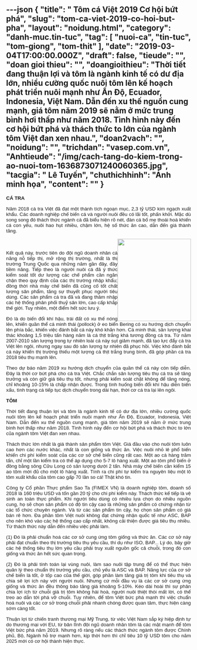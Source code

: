 ---json
{
    "title": " Tôm cá Việt 2019  Cơ hội bứt phá",
    "slug": "tom-ca-viet-2019-co-hoi-but-pha",
    "layout": "noidung.html",
    "category": "danh-muc.tin-tuc",
    "tag": [
        "nuoi-ca",
        "tin-tuc",
        "tom-giong",
        "tom-thit"
    ],
    "date": "2019-03-04T17:00:00.000Z",
    "draft": false,
    "tieude": "",
    "doan gioi thieu": "",
    "doangioithieu": "Thời tiết đang thuận lợi và tôm là ngành kinh tế có dư địa lớn, nhiều cường quốc nuôi tôm lên kế hoạch phát triển nuôi mạnh như Ấn Độ, Ecuador, Indonesia, Việt Nam. Dẫn đến xu thế nguồn cung mạnh, giá tôm năm 2019 sẽ nằm ở mức trung bình hơi thấp như năm 2018. Tình hình này đến cơ hội bứt phá và thách thức to lớn của ngành tôm Việt đan xen nhau.",
    "doan2vach": "",
    "noidung": "",
    "trichdan": "vasep.com.vn",
    "Anhtieude": "/img/cach-tang-do-kiem-trong-ao-nuoi-tom-1636873071240060365.jpg",
    "tacgia": " Lê Tuyến",
    "chuthichhinh": "Ảnh minh họa",
    "__content__": ""
}
---
<p style="margin-left:0in; margin-right:0in; text-align:justify"><span style="font-size:13px"><span style="color:#1b1b1b"><span style="font-family:Arial"><span style="background-color:#ffffff"><strong><span style="font-size:10pt">C&Aacute; TRA</span></strong></span></span></span></span></p>

<p style="margin-left:0in; margin-right:0in; text-align:justify"><span style="font-size:13px"><span style="color:#1b1b1b"><span style="font-family:Arial"><span style="background-color:#ffffff"><span style="font-size:10pt">Năm 2018 c&aacute; tra Việt đ&atilde; đạt một th&agrave;nh t&iacute;ch ngoạn mục, 2,3 tỷ USD kim ngạch xuất khẩu. C&aacute;c doanh nghiệp chế biến c&aacute; v&agrave; người nu&ocirc;i đều c&oacute; l&atilde;i tốt, phấn khởi. Mặc d&ugrave; song song đ&oacute; th&aacute;ch thức ng&agrave;nh c&aacute; đ&atilde; biểu hiện r&otilde; n&eacute;t, đ&agrave;n c&aacute; bố mẹ tho&aacute;i ho&aacute; khiến c&aacute; con yếu, nu&ocirc;i hao hụt nhiều, chậm lớn, hệ số thức ăn cao, dẫn đến gi&aacute; th&agrave;nh tăng.</span></span></span></span></span></p>

<p style="margin-left:0in; margin-right:0in; text-align:justify"><span style="font-size:13px"><span style="color:#1b1b1b"><span style="font-family:Arial"><span style="background-color:#ffffff"><img alt="" src="http://vasep.com.vn/Uploads/image/PublicFile/image/Thu/vf18/HT1/Chu%20Ho%20Quoc%20Luc.jpg" style="float:right; height:224px; width:200px" /></span></span></span></span></p>

<p style="margin-left:0in; margin-right:0in; text-align:justify">&nbsp;</p>

<p style="margin-left:0in; margin-right:0in; text-align:justify"><span style="font-size:13px"><span style="color:#1b1b1b"><span style="font-family:Arial"><span style="background-color:#ffffff"><span style="font-size:10pt">Kết quả n&agrave;y, trước ti&ecirc;n do đội ngũ doanh nh&acirc;n c&aacute; năng nỗ tiếp thị, mở rộng thị trường, nhất l&agrave; thị trường Trung Quốc qua những năm gần đ&acirc;y, đầy tiềm năng. Tiếp theo l&agrave; người nu&ocirc;i c&aacute; đ&atilde; &yacute; thức kiểm so&aacute;t tốt dư lượng c&aacute;c chế phẩm cần ngăn chận theo quy định của c&aacute;c thị trường nhập khẩu; đồng thời nh&agrave; m&aacute;y chế biến đ&atilde; cũng cố tốt chất lượng sản phẩm, tăng sự thuyết phục người ti&ecirc;u d&ugrave;ng. C&aacute;c sản phẩm c&aacute; tra đ&atilde; v&agrave; đang th&acirc;m nhập c&aacute;c hệ thống ph&acirc;n phối thuỷ sản lớn, cao cấp khắp thế giới. Tuy nhi&ecirc;n, một điểm hết sức lưu &yacute;.</span></span></span></span></span></p>

<p style="margin-left:0in; margin-right:0in; text-align:justify"><span style="font-size:13px"><span style="color:#1b1b1b"><span style="font-family:Arial"><span style="background-color:#ffffff"><span style="font-size:10pt">Đ&oacute; l&agrave; do biến đổi kh&iacute; hậu, tr&aacute;i đất c&oacute; xu thế n&oacute;ng l&ecirc;n, khiến quần thể c&aacute; minh th&aacute;i (pollock) ở eo biển Bering c&oacute; xu hướng dịch chuyển l&ecirc;n ph&iacute;a bắc, khiến việc đ&aacute;nh bắt c&aacute; n&agrave;y kh&oacute; khăn hơn. C&aacute; minh th&aacute;i, sản lượng khai th&aacute;c khoảng 1,5 triệu tấn h&agrave;ng năm l&agrave; c&aacute; thịt trắng kh&aacute; tương đồng c&aacute; tra. Từ năm 2007-2010 sản lượng trong tự nhi&ecirc;n lo&agrave;i c&aacute; n&agrave;y sụt giảm mạnh, đ&atilde; tạo lực đẩy c&aacute; tra Việt l&ecirc;n ng&ocirc;i, nhưng ngay sau đ&oacute; sản lượng tự nhi&ecirc;n đ&atilde; phục hồi. Việc kh&oacute; đ&aacute;nh bắt c&aacute; n&agrave;y khiến thị trường thiếu một lượng c&aacute; thịt trắng trung b&igrave;nh, đ&atilde; g&oacute;p phần c&aacute; tra 2018 ti&ecirc;u thụ mạnh l&ecirc;n.</span></span></span></span></span></p>

<p style="margin-left:0in; margin-right:0in; text-align:justify"><span style="font-size:13px"><span style="color:#1b1b1b"><span style="font-family:Arial"><span style="background-color:#ffffff"><span style="font-size:10pt">Theo dự b&aacute;o năm 2019 xu hướng dịch chuyển của quần thể c&aacute; n&agrave;y c&ograve;n tiếp diễn. Đ&acirc;y l&agrave; thời cơ bứt ph&aacute; cho c&aacute; tra Việt. Chắc chắn sản lượng ti&ecirc;u thụ c&aacute; tra sẽ tăng trưởng v&agrave; c&ograve;n giữ gi&aacute; ti&ecirc;u thụ tốt, nhưng phải kiểm so&aacute;t chặt kh&ocirc;ng để tăng n&oacute;ng, chỉ khoảng 10-15% l&agrave; chấp nhận được. Trong t&igrave;nh huống biến đổi kh&iacute; hậu diễn biến xấu, t&igrave;nh trạng c&aacute; tiếp tục dịch chuyển trong d&agrave;i hạn, thời cơ c&aacute; tra lại l&ecirc;n ng&ocirc;i.</span></span></span></span></span></p>

<p style="margin-left:0in; margin-right:0in; text-align:justify"><span style="font-size:13px"><span style="color:#1b1b1b"><span style="font-family:Arial"><span style="background-color:#ffffff"><strong><span style="font-size:10pt">T&Ocirc;M</span></strong></span></span></span></span></p>

<p style="margin-left:0in; margin-right:0in; text-align:justify"><span style="font-size:13px"><span style="color:#1b1b1b"><span style="font-family:Arial"><span style="background-color:#ffffff"><span style="font-size:10pt">Thời tiết đang thuận lợi v&agrave; t&ocirc;m l&agrave; ng&agrave;nh kinh tế c&oacute; dư địa lớn, nhiều cường quốc nu&ocirc;i t&ocirc;m l&ecirc;n kế hoạch ph&aacute;t triển nu&ocirc;i mạnh như Ấn Độ, Ecuador, Indonesia, Việt Nam. Dẫn đến xu thế nguồn cung mạnh, gi&aacute; t&ocirc;m năm 2019 sẽ nằm ở mức trung b&igrave;nh hơi thấp như năm 2018. T&igrave;nh h&igrave;nh n&agrave;y đến cơ hội bứt ph&aacute; v&agrave; th&aacute;ch thức to lớn của ng&agrave;nh t&ocirc;m Việt đan xen nhau.</span></span></span></span></span></p>

<p style="margin-left:0in; margin-right:0in; text-align:justify"><span style="font-size:13px"><span style="color:#1b1b1b"><span style="font-family:Arial"><span style="background-color:#ffffff"><span style="font-size:10pt">Th&aacute;ch thức lớn nhất l&agrave; gi&aacute; th&agrave;nh sản phẩm t&ocirc;m Việt. Gi&aacute; đầu v&agrave;o cho nu&ocirc;i t&ocirc;m lu&ocirc;n cao hơn c&aacute;c nước kh&aacute;c, nhất l&agrave; con giống v&agrave; thức ăn. Việc nu&ocirc;i nhỏ lẻ phổ biến khiến chi ph&iacute; kiểm so&aacute;t của c&aacute;c cơ sở chế biến cũng rất cao. Một ao c&aacute; h&agrave;ng trăm tấn, chỉ một lần kiểm tra c&oacute; thể &aacute;p dụng cho 5-7 l&ocirc; h&agrave;ng xuất. Một ao t&ocirc;m phổ biến ở đồng bằng s&ocirc;ng Cửu Long c&oacute; sản lượng dưới 2 tấn. Nh&agrave; m&aacute;y chế biến cần kiểm 15 ao t&ocirc;m mới đủ cho một l&ocirc; h&agrave;ng xuất. T&iacute;nh ra chi ph&iacute; tự kiểm tra nguy&ecirc;n liệu một l&ocirc; t&ocirc;m xuất khẩu của t&ocirc;m cao gấp 70 lần so c&aacute;! Thật kh&oacute; tin.</span></span></span></span></span></p>

<p style="margin-left:0in; margin-right:0in; text-align:justify"><span style="font-size:13px"><span style="color:#1b1b1b"><span style="font-family:Arial"><span style="background-color:#ffffff"><span style="font-size:10pt">C&ocirc;ng ty Cổ phần Thực phẩm Sao Ta (FIMEX VN) l&agrave; doanh nghiệp t&ocirc;m, doanh số 2018 l&agrave; 160 triệu USD v&agrave; tốn gần 20 tỷ cho chi ph&iacute; kiểm n&agrave;y. Th&aacute;ch thức kế tiếp l&agrave; vệ sinh an to&agrave;n thực phẩm. Khi người ti&ecirc;u d&ugrave;ng c&oacute; nhiều lựa chọn do nhiều nguồn cung, họ sẽ chọn sản phẩm c&oacute; độ tin cậy cao l&agrave; những sản phẩm c&oacute; chứng nhận từ c&aacute;c tổ chức chuy&ecirc;n ng&agrave;nh. V&agrave; từ c&aacute;c sản phẩm tin cậy, họ chọn sản phẩm c&oacute; gi&aacute; b&aacute;n rẻ hơn. Đa phần t&ocirc;m Việt nu&ocirc;i kh&ocirc;ng đạt chứng nhận quốc tế như ASC, BAP cho n&ecirc;n kh&oacute; v&agrave;o c&aacute;c hệ thống cao cấp nhất, kh&ocirc;ng cải thiện được gi&aacute; ti&ecirc;u thụ nhiều. Từ th&aacute;ch thức n&agrave;y dẫn đến nhiều việc phải l&agrave;m.</span></span></span></span></span></p>

<p style="margin-left:0in; margin-right:0in; text-align:justify"><span style="font-size:13px"><span style="color:#1b1b1b"><span style="font-family:Arial"><span style="background-color:#ffffff"><span style="font-size:10pt">(1) Đ&oacute; l&agrave; phải chuẩn ho&aacute; c&aacute;c cơ sở cung ứng t&ocirc;m giống v&agrave; thức ăn. C&aacute;c cơ sở n&agrave;y phải đạt chuẩn theo thị trường ti&ecirc;u thụ y&ecirc;u cầu, th&iacute; dụ như ISO, BAP... L&yacute; do, b&acirc;y giờ c&aacute;c hệ thống ti&ecirc;u thụ lớn y&ecirc;u cầu phải truy xuất nguồn gốc cả chuỗi, trong đ&oacute; con giống v&agrave; thức ăn hết sức quan trọng.</span></span></span></span></span></p>

<p style="margin-left:0in; margin-right:0in; text-align:justify"><span style="font-size:13px"><span style="color:#1b1b1b"><span style="font-family:Arial"><span style="background-color:#ffffff"><span style="font-size:10pt">(2) Đ&oacute; l&agrave; phải t&iacute;nh to&aacute;n lại v&ugrave;ng nu&ocirc;i, l&agrave;m sao nu&ocirc;i tập trung để c&oacute; thể thực hiện quản l&yacute; theo chuẩn thị trường y&ecirc;u cầu, chủ yếu l&agrave; ASC v&agrave; BAP.&nbsp;Năng lực của cơ sở chế biến l&agrave; tốt, ở tốp cao của thế giới, g&oacute;p phần l&agrave;m tăng gi&aacute; trị t&ocirc;m khi ti&ecirc;u thụ v&agrave; chia sẻ lợi &iacute;ch n&agrave;y với người nu&ocirc;i. Nhưng cứ mỗi đầu vụ l&agrave; c&aacute;c cơ sở cung ứng giống v&agrave; thức ăn đều th&ocirc;ng b&aacute;o tăng gi&aacute; khoảng 5-10%. K&eacute;o d&agrave;i ho&agrave;i th&igrave; sự ph&acirc;n chia lợi &iacute;ch từ chuỗi gi&aacute; trị t&ocirc;m kh&ocirc;ng h&agrave;i ho&agrave;, người nu&ocirc;i thiệt th&ograve;i mất lời, c&oacute; thể treo ao dẫn tới ph&aacute; vỡ chuỗi. Tuy nhi&ecirc;n, để t&ocirc;m Việt bức ph&aacute; mạnh th&igrave; việc chuẩn ho&aacute; nu&ocirc;i v&agrave; c&aacute;c cơ sở trong chuỗi phải nhanh ch&oacute;ng được quan t&acirc;m, thực hiện c&agrave;ng sớm c&agrave;ng tốt.</span></span></span></span></span></p>

<p style="margin-left:0in; margin-right:0in; text-align:justify"><span style="font-size:13px"><span style="color:#1b1b1b"><span style="font-family:Arial"><span style="background-color:#ffffff"><span style="font-size:10pt">Thuận lợi từ chiến tranh thương mại Mỹ Trung, từ việc Việt Nam sắp k&yacute; hiệp định tự do thương mại với EU, từ bản lĩnh đội ngũ doanh nh&acirc;n t&ocirc;m l&agrave; c&aacute;c mặt mạnh để t&ocirc;m Việt bức ph&aacute; năm 2019. Nhưng r&otilde; r&agrave;ng nếu c&aacute;c th&aacute;ch thức ng&agrave;nh t&ocirc;m được Ch&iacute;nh phủ, Bộ,&nbsp;</span><span style="font-size:10pt">Ng&agrave;nh hỗ trợ mạnh hơn, kịp thời hơn th&igrave; chỉ ti&ecirc;u 10 tỷ USD t&ocirc;m cho năm 2025 mới c&oacute; cơ hội th&agrave;nh hiện thực.</span></span></span></span></span></p>
